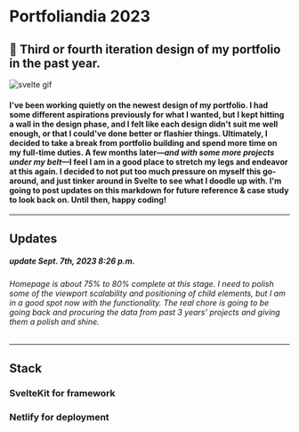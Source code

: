 # Portfoliandia 2023
## 📓 Third or fourth iteration design of my portfolio in the past year. 

![svelte gif](https://media.tenor.com/Y1Knaq5VJYcAAAAC/svelte-my-beloved.gif)

#### I've been working quietly on the newest design of my portfolio. I had some different aspirations previously for what I wanted, but I kept hitting a wall in the design phase, and I felt like each design didn't suit me well enough, or that I could've done better or flashier things. Ultimately, I decided to take a break from portfolio building and spend more time on my full-time duties. A few months later—_and with some more projects under my belt_—I feel I am in a good place to stretch my legs and endeavor at this again. I decided to not put too much pressure on myself this go-around, and just tinker around in Svelte to see what I doodle up with. I'm going to post updates on this markdown for future reference & case study to look back on. Until then, happy coding! 

---

## Updates 
##### update Sept. 7th, 2023 8:26 p.m.
###### Homepage is about 75% to 80% complete at this stage. I need to polish some of the viewport scalability and positioning of child elements, but I am in a good spot now with the functionality. The real chore is going to be going back and procuring the data from past 3 years' projects and giving them a polish and shine. 

---

## Stack 
### SvelteKit for framework 
### Netlify for deployment
